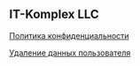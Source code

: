 ## IT-Komplex LLC

[Политика конфиденциальности](https://itkomplex.github.io/blob/main/privacy.md)

[Удаление данных пользователя](https://guides.github.com/features/mastering-markdown/)
